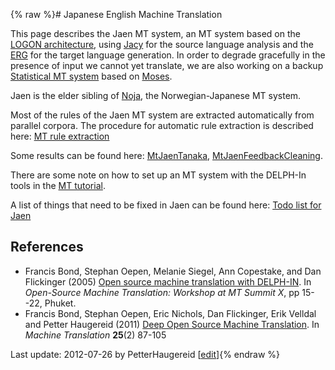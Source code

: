 {% raw %}# Japanese English Machine Translation

This page describes the Jaen MT system, an MT system based on the [LOGON
architecture](https://blog.inductorsoftware.com/docsproto/tools/LogonTop), using [Jacy](https://blog.inductorsoftware.com/docsproto/grammars/JacyTop) for the source language
analysis and the [ERG](https://blog.inductorsoftware.com/docsproto/erg/ErgTop) for the target language generation. In
order to degrade gracefully in the presence of input we cannot yet
translate, we are also working on a backup [Statistical MT
system](../MtJaenSmt) based on [Moses](http://www.statmt.org/moses/).

Jaen is the elder sibling of [Noja](https://blog.inductorsoftware.com/docsproto/tools/NoJa), the Norwegian-Japanese MT
system.

Most of the rules of the Jaen MT system are extracted automatically from
parallel corpora. The procedure for automatic rule extraction is
described here: [MT rule extraction](../MtRuleExtraction)

Some results can be found here: [MtJaenTanaka](../MtJaenTanaka),
[MtJaenFeedbackCleaning](../MtJaenFeedbackCleaning).

There are some note on how to set up an MT system with the DELPH-In
tools in the [MT tutorial](../MachineTranslationTutorial).

A list of things that need to be fixed in Jaen can be found here: [Todo
list for Jaen](../JaenTodo)

## References

- Francis Bond, Stephan Oepen, Melanie Siegel, Ann Copestake, and Dan
Flickinger (2005) [Open source machine translation with
DELPH-IN](http://www2.nict.go.jp/x/x161/en/member/bond/pubs/2005-summit-osmt.pdf).
In *Open-Source Machine Translation: Workshop at MT Summit X*, pp
15--22, Phuket.
- Francis Bond, Stephan Oepen, Eric Nichols, Dan Flickinger, Erik
Velldal and Petter Haugereid (2011) [Deep Open Source Machine
Translation](http://www.springerlink.com/openurl.asp?genre=article&id=doi:10.1007/s10590-011-9099-4).
In *Machine Translation* **25**(2) 87-105

Last update: 2012-07-26 by PetterHaugereid [[edit](https://github.com/delph-in/docs/wiki/MtJaen/_edit)]{% endraw %}